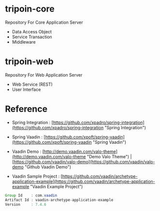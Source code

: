 # tripoin-core
Repository For Core Application Server 
- Data Access Object
- Service Transaction
- Middleware

# tripoin-web
Repository For Web Application Server 
- Web Service (REST)
- User Interface


# Reference
+ Spring Integration : [https://github.com/xpadro/spring-integration](https://github.com/xpadro/spring-integration "Spring Integration")

+ Spring Vaadin : [https://github.com/xpoft/spring-vaadin](https://github.com/xpoft/spring-vaadin "Spring Vaadin")

+ Vaadin Demo : [http://demo.vaadin.com/valo-theme](http://demo.vaadin.com/valo-theme "Demo Valo Theme") | [https://github.com/vaadin/valo-demo](https://github.com/vaadin/valo-demo "Github Vaadin Demo")

+ Vaadin Sample Project : [https://github.com/vaadin/archetype-application-example](https://github.com/vaadin/archetype-application-example "Vaadin Example Project")

```java
Group Id    : com.vaadin
Artifact Id : vaadin-archetype-application-example
Version     : 7.4.6
``` 